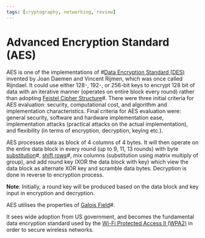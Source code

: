 ```yaml
---
tags: [cryptography, networking, review]
---
```


# Advanced Encryption Standard (AES)

AES is one of the implementations of #[Data Encryption Standard (DES)](202209012203.md)
invented by Joan Daemen and Vincent Rijmen, which was once called Rijndael. It
could use either 128-, 192-, or 256-bit keys to encrypt 128 bit of data with an
iterative manner (operates on entire block every round) rather than adopting
[Feistel Cipher Structure](202210052211.md)#. There were three initial criteria
for AES evaluation: security, computational cost, and algorithm and
implementation characteristics. Final criteria for AES evaluation were: general
security, software and hardware implementation ease, implementation attacks
(practical attacks on the actual implementation), and flexibility (in terms of
encryption, decryption, keying etc.).

AES processes data as block of 4 columns of 4 bytes. It will then operate on the
entire data block in every round (up to 9, 11, 13 rounds) with byte
[substitution](202209281136.md)#, [shift rows](202210052159.md)#, mix columns
(substitution using matrix multiply of group), and add round key (XOR the data block
with key) which view the data block as alternate XOR key and scramble data
bytes. Decryption is done in reverse to encryption process.

**Note**: Initially, a round key will be produced based on the data block and
key input in encryption and decryption.

AES utilises the properties of [Galois Field](202210100956.md)#.

It sees wide adoption from US government, and becomes the fundamental data
encryption standard used by the [Wi-Fi Protected Access II (WPA2)](202303021606.md)
in order to secure wireless networks.

